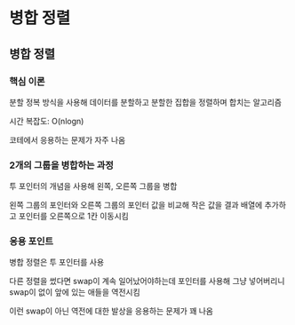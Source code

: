 # 병합 정렬



## 병합 정렬



### 핵심 이론

분할 정복 방식을 사용해 데이터를 분할하고 분할한 집합을 정렬하며 합치는 알고리즘

시간 복잡도: O(nlogn)

코테에서 응용하는 문제가 자주 나옴



### 2개의 그룹을 병합하는 과정

투 포인터의 개념을 사용해 왼쪽, 오른쪽 그룹을 병합

왼쪽 그룹의 포인터와 오른쪽 그룹의 포인터 값을 비교해 작은 값을 결과 배열에 추가하고 포인터를 오른쪽으로 1칸 이동시킴



### 응용 포인트

병합 정렬은 투 포인터를 사용

다른 정렬을 썼다면 swap이 계속 일어났어야하는데 포인터를 사용해 그냥 넣어버리니 swap이 없이 앞에 있는 애들을 역전시킴

이런 swap이 아닌 역전에 대한 발상을 응용하는 문제가 꽤 나옴



